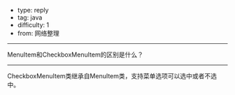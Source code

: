 - type: reply
- tag: java
- difficulty:  1
- from: 网络整理

--------

MenuItem和CheckboxMenuItem的区别是什么？

---------

CheckboxMenuItem类继承自MenuItem类，支持菜单选项可以选中或者不选中。

